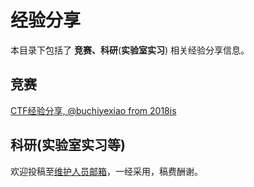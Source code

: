 # 经验分享

本目录下包括了 **竞赛、科研**(**实验室实习**) 相关经验分享信息。

## 竞赛

[CTF经验分享, @buchiyexiao from 2018is](/experiences/competitions/competitions_1.md)

## 科研(实验室实习等)

欢迎投稿至[维护人员邮箱](mailto:emanual20@foxmail.com)，一经采用，稿费酬谢。